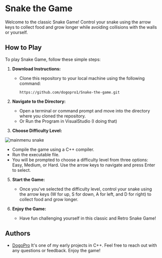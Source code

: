 # Snake the Game

Welcome to the classic Snake Game! Control your snake using the arrow keys to collect food and grow longer while avoiding collisions with the walls or yourself.

## How to Play

To play Snake Game, follow these simple steps:

1. **Download Instructions:**
   - Clone this repository to your local machine using the following command:
     ```
     https://github.com/dogopro1/Snake-the-game.git
     ```


2. **Navigate to the Directory:**
   - Open a terminal or command prompt and move into the directory where you cloned the repository.
   - Or Run the Program in VisualStudio (I doing that)

3. **Choose Difficulty Level:**

![mainmenu snake](https://github.com/Dominiq217/Snake-the-game/assets/97559453/c256ddef-f63e-48a8-83dd-ef5f858f909c)


   - Compile the game using a C++ compiler.
   - Run the executable file.
   - You will be prompted to choose a difficulty level from three options: Easy, Medium, or Hard. Use the arrow keys to navigate and press Enter to select.

5. **Start the Game:**
   - Once you've selected the difficulty level, control your snake using the arrow keys (W for up, S for down, A for left, and D for right) to collect food and grow longer.

6. **Enjoy the Game:**
   - Have fun challenging yourself in this classic and Retro Snake Game!


## Authors

- [DogoPro](https://github.com/dogopro1)
 It's one of my early projects in C++. Feel free to reach out with any questions or feedback. Enjoy the game!

